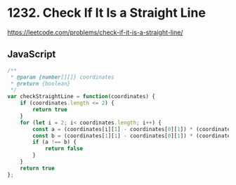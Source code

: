# 1232. Check If It Is a Straight Line

https://leetcode.com/problems/check-if-it-is-a-straight-line/

## JavaScript

```js
/**
 * @param {number[][]} coordinates
 * @return {boolean}
 */
var checkStraightLine = function(coordinates) {
    if (coordinates.length <= 2) {
        return true
    }
    for (let i = 2; i< coordinates.length; i++) {
        const a = (coordinates[i][1] - coordinates[0][1]) * (coordinates[1][0] - coordinates[0][0])
        const b = (coordinates[1][1] - coordinates[0][1]) * (coordinates[i][0] - coordinates[0][0])
        if (a !== b) {
            return false
        }
    }
    return true
};
```
